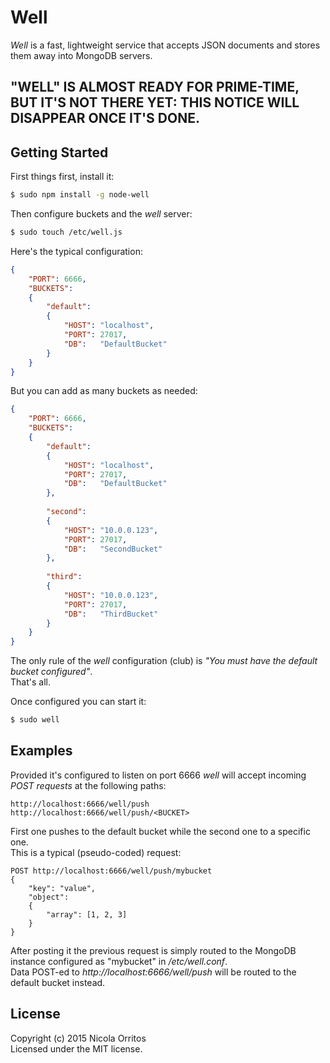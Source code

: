 # Well
_Well_ is a fast, lightweight service that accepts JSON documents and stores them away into MongoDB servers.



## "WELL" IS ALMOST READY FOR PRIME-TIME, BUT IT'S NOT THERE YET: THIS NOTICE WILL DISAPPEAR ONCE IT'S DONE.



## Getting Started
First things first, install it:
```Bash
$ sudo npm install -g node-well
```
Then configure buckets and the _well_ server:
```Bash
$ sudo touch /etc/well.js
```
Here's the typical configuration:
```JSON
{
    "PORT": 6666,
    "BUCKETS":
    {
        "default":
        {
            "HOST": "localhost",
            "PORT": 27017,
            "DB":   "DefaultBucket"
        }
    }
}
```

But you can add as many buckets as needed:
```JSON
{
    "PORT": 6666,
    "BUCKETS":
    {
        "default":
        {
            "HOST": "localhost",
            "PORT": 27017,
            "DB":   "DefaultBucket"
        },
        
        "second":
        {
            "HOST": "10.0.0.123",
            "PORT": 27017,
            "DB":   "SecondBucket"
        },
        
        "third":
        {
            "HOST": "10.0.0.123",
            "PORT": 27017,
            "DB":   "ThirdBucket"
        }
    }
}
```
The only rule of the _well_ configuration (club) is _"You must have the default bucket configured"_.  
That's all.

Once configured you can start it:
```Bash
$ sudo well
```


## Examples
Provided it's configured to listen on port 6666 _well_ will accept incoming *POST requests* at the following paths:

    http://localhost:6666/well/push
    http://localhost:6666/well/push/<BUCKET>

First one pushes to the default bucket while the second one to a specific one.  
This is a typical (pseudo-coded) request:

    POST http://localhost:6666/well/push/mybucket
    {
        "key": "value",
        "object":
        {
            "array": [1, 2, 3]
        }
    }

After posting it the previous request is simply routed to the MongoDB instance configured as "mybucket" in _/etc/well.conf_.  
Data POST-ed to _http://localhost:6666/well/push_ will be routed to the default bucket instead.


## License

Copyright (c) 2015 Nicola Orritos  
Licensed under the MIT license.
